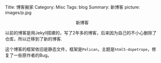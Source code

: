 Title: 博客搬家
Category: Misc
Tags: blog
Summary: 新博客
picture: images/p.jpg

<center>新博客</center>

以前的博客是用Jekyll搭建的，写了2年多的博客，后来因为自己的不小心删除了仓库，所以迁移到了新的博客.

这个博客的框架依旧是静态文件，框架是`Pelican`，主题是`html5-dopetrope`，修复了一些原作者的Bug。
